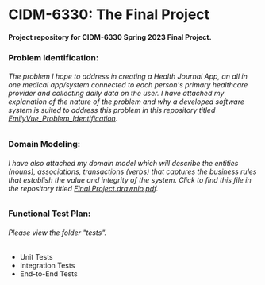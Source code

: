 # CIDM-6330: The Final Project

#### Project repository for CIDM-6330 Spring 2023 Final Project. 

### Problem Identification:
###### The problem I hope to address in creating a Health Journal App, an all in one medical app/system connected to each person's primary healthcare provider and collecting daily data on the user. I have attached my explanation of the nature of the problem and why a developed software system is suited to address this problem in this repository titled [EmilyVue_Problem_Identification](https://github.com/emilyvue/Final_Project/blob/main/EmilyVue_Problem%20Identification%20_Final%20Project%20%20(1).pdf). 

### Domain Modeling: 
###### I have also attached my domain model which will describe the entities (nouns), associations, transactions (verbs) that captures the business rules that establish the value and integrity of the system. Click to find this file in the repository titled [Final Project.drawnio.pdf](https://github.com/emilyvue/Final_Project/blob/main/Final%20Project%20.drawio.pdf). 

### Functional Test Plan:
###### Please view the folder "tests". 
* Unit Tests 
* Integration Tests
* End-to-End Tests 
